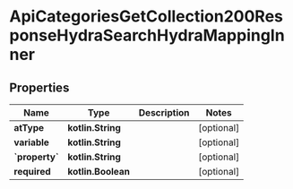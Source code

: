 
# ApiCategoriesGetCollection200ResponseHydraSearchHydraMappingInner

## Properties
| Name | Type | Description | Notes |
| ------------ | ------------- | ------------- | ------------- |
| **atType** | **kotlin.String** |  |  [optional] |
| **variable** | **kotlin.String** |  |  [optional] |
| **&#x60;property&#x60;** | **kotlin.String** |  |  [optional] |
| **required** | **kotlin.Boolean** |  |  [optional] |



